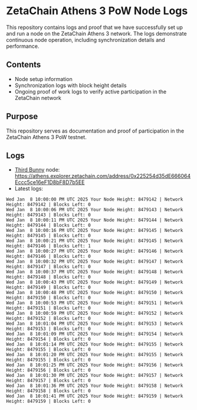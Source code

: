 # ZetaChain Athens 3 PoW Node Logs
This repository contains logs and proof that we have successfully set up and run a node on the ZetaChain Athens 3 network. The logs demonstrate continuous node operation, including synchronization details and performance.

## Contents
- Node setup information
- Synchronization logs with block height details
- Ongoing proof of work logs to verify active participation in the ZetaChain network

## Purpose
This repository serves as documentation and proof of participation in the ZetaChain Athens 3 PoW testnet.

## Logs

- [Third Bunny](https://thirdbunny.xyz/) node: https://athens.explorer.zetachain.com/address/0x225254d35dE666064Eccc5ce16eF1D8bF8D7b5EE
- Latest logs:
```
Wed Jan  8 10:00:00 PM UTC 2025 Your Node Height: 8479142 | Network Height: 8479142 | Blocks Left: 0
Wed Jan  8 10:00:06 PM UTC 2025 Your Node Height: 8479143 | Network Height: 8479143 | Blocks Left: 0
Wed Jan  8 10:00:11 PM UTC 2025 Your Node Height: 8479144 | Network Height: 8479144 | Blocks Left: 0
Wed Jan  8 10:00:16 PM UTC 2025 Your Node Height: 8479145 | Network Height: 8479145 | Blocks Left: 0
Wed Jan  8 10:00:21 PM UTC 2025 Your Node Height: 8479145 | Network Height: 8479146 | Blocks Left: 1
Wed Jan  8 10:00:27 PM UTC 2025 Your Node Height: 8479146 | Network Height: 8479146 | Blocks Left: 0
Wed Jan  8 10:00:32 PM UTC 2025 Your Node Height: 8479147 | Network Height: 8479147 | Blocks Left: 0
Wed Jan  8 10:00:37 PM UTC 2025 Your Node Height: 8479148 | Network Height: 8479148 | Blocks Left: 0
Wed Jan  8 10:00:43 PM UTC 2025 Your Node Height: 8479149 | Network Height: 8479149 | Blocks Left: 0
Wed Jan  8 10:00:48 PM UTC 2025 Your Node Height: 8479150 | Network Height: 8479150 | Blocks Left: 0
Wed Jan  8 10:00:53 PM UTC 2025 Your Node Height: 8479151 | Network Height: 8479151 | Blocks Left: 0
Wed Jan  8 10:00:59 PM UTC 2025 Your Node Height: 8479152 | Network Height: 8479152 | Blocks Left: 0
Wed Jan  8 10:01:04 PM UTC 2025 Your Node Height: 8479153 | Network Height: 8479153 | Blocks Left: 0
Wed Jan  8 10:01:09 PM UTC 2025 Your Node Height: 8479154 | Network Height: 8479154 | Blocks Left: 0
Wed Jan  8 10:01:14 PM UTC 2025 Your Node Height: 8479155 | Network Height: 8479155 | Blocks Left: 0
Wed Jan  8 10:01:20 PM UTC 2025 Your Node Height: 8479155 | Network Height: 8479155 | Blocks Left: 0
Wed Jan  8 10:01:25 PM UTC 2025 Your Node Height: 8479156 | Network Height: 8479156 | Blocks Left: 0
Wed Jan  8 10:01:30 PM UTC 2025 Your Node Height: 8479157 | Network Height: 8479157 | Blocks Left: 0
Wed Jan  8 10:01:36 PM UTC 2025 Your Node Height: 8479158 | Network Height: 8479158 | Blocks Left: 0
Wed Jan  8 10:01:41 PM UTC 2025 Your Node Height: 8479159 | Network Height: 8479159 | Blocks Left: 0
```
